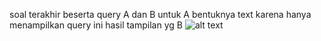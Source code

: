 soal terakhir beserta query A dan B
untuk A bentuknya text karena hanya menampilkan query
ini hasil tampilan yg B
![alt text](https://i.ibb.co/fG10GH6/gambar.png)

